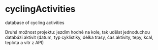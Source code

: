 # cyclingActivities
database of cycling activities

Druhá možnost projektu:
  jezdím hodně na kole, tak udělat jednoduchou databázi aktivit (datum, typ cyklistiky, délka trasy, čas aktivity, tepy, kcal, teplota a vítr z API)
